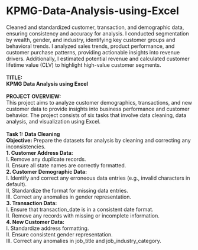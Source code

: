 # KPMG-Data-Analysis-using-Excel
Cleaned and standardized customer, transaction, and demographic data, ensuring consistency and accuracy for analysis. I conducted segmentation by wealth, gender, and industry, identifying key customer groups and behavioral trends. I analyzed sales trends, product performance, and customer purchase patterns, providing actionable insights into revenue drivers. Additionally, I estimated potential revenue and calculated customer lifetime value (CLV) to highlight high-value customer segments.
<br><br>
<b>TITLE:
<br>
KPMG Data Analysis using Excel</b>
<br><br>
<b>PROJECT OVERVIEW:</b>
<br>
This project aims to analyze customer demographics, transactions, and new customer data to provide insights into business
performance and customer behavior. The project consists of six tasks that involve data cleaning, data analysis, and visualization using
Excel.
<br><br>
<b>Task 1: Data Cleaning
<br>
Objective:</b> Prepare the datasets for analysis by cleaning and correcting any inconsistencies.
<br>
<b>1. Customer Address Data:</b><br>
I. Remove any duplicate records.<br>
II. Ensure all state names are correctly formatted.<br>
<b>2. Customer Demographic Data:</b><br>
I. Identify and correct any erroneous data entries (e.g., invalid characters in default).<br>
II, Standardize the format for missing data entries.<br>
III. Correct any anomalies in gender representation.<br>
<b>3. Transaction Data:</b><br>
I. Ensure that transaction_date is in a consistent date format.<br>
II. Remove any records with missing or incomplete information.<br>
<b>4. New Customer Data:</b><br>
I. Standardize address formatting.<br>
II. Ensure consistent gender representation.<br>
III. Correct any anomalies in job_title and job_industry_category.<br>

